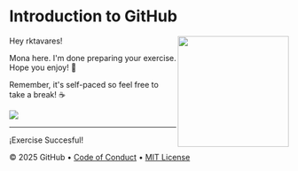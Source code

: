 # Introduction to GitHub

<img src="https://octodex.github.com/images/Professortocat_v2.png" align="right" height="200px" />

Hey rktavares!

Mona here. I'm done preparing your exercise. Hope you enjoy! 💚

Remember, it's self-paced so feel free to take a break! ☕️

[![](https://img.shields.io/badge/Go%20to%20Exercise-%E2%86%92-1f883d?style=for-the-badge&logo=github&labelColor=197935)](https://github.com/rktavares/skills-introduction-to-github-2/issues/1)

---

¡Exercise Succesful!

&copy; 2025 GitHub &bull; [Code of Conduct](https://www.contributor-covenant.org/version/2/1/code_of_conduct/code_of_conduct.md) &bull; [MIT License](https://gh.io/mit)

